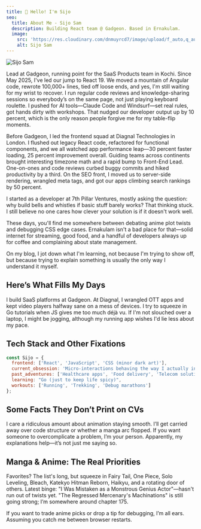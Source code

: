 ```yaml
---
title: 👋 Hello! I'm Sijo
seo:
  title: About Me - Sijo Sam
  description: Building React team @ Gadgeon. Based in Ernakulam.
  image:
    src: 'https://res.cloudinary.com/dnmuyrcd7/image/upload/f_auto,q_auto/iotd6l0if1gixlitydpq'
    alt: Sijo Sam
---
```


![Sijo Sam](https://res.cloudinary.com/dnmuyrcd7/image/upload/f_auto,q_auto/iotd6l0if1gixlitydpq)

Lead at Gadgeon, running point for the SaaS Products team in Kochi. Since May 2025, I've led our jump to React 19. We moved a mountain of Angular code, rewrote 100,000+ lines, tied off loose ends, and yes, I'm still waiting for my wrist to recover. I run regular code reviews and knowledge-sharing sessions so everybody’s on the same page, not just playing keyboard roulette. I pushed for AI tools—Claude Code and Windsurf—set real rules, got hands dirty with workshops. That nudged our developer output up by 10 percent, which is the only reason people forgive me for my table-flip moments.

Before Gadgeon, I led the frontend squad at Diagnal Technologies in London. I flushed out legacy React code, refactored for functional components, and we all watched app performance leap—30 percent faster loading, 25 percent improvement overall. Guiding teams across continents brought interesting timezone math and a rapid bump to Front-End Lead. One-on-ones and code reviews curbed buggy commits and hiked productivity by a third. On the SEO front, I moved us to server-side rendering, wrangled meta tags, and got our apps climbing search rankings by 50 percent.

I started as a developer at 7th Pillar Ventures, mostly asking the question: why build bells and whistles if basic stuff barely works? That thinking stuck. I still believe no one cares how clever your solution is if it doesn't work well.

These days, you'll find me somewhere between debating anime plot twists and debugging CSS edge cases. Ernakulam isn't a bad place for that—solid internet for streaming, good food, and a handful of developers always up for coffee and complaining about state management.

On my blog, I jot down what I'm learning, not because I'm trying to show off, but because trying to explain something is usually the only way I understand it myself.

## Here’s What Fills My Days

I build SaaS platforms at Gadgeon. At Diagnal, I wrangled OTT apps and kept video players halfway sane on a mess of devices. I try to squeeze in Go tutorials when JS gives me too much déjà vu. If I'm not slouched over a laptop, I might be jogging, although my running app wishes I'd lie less about my pace.

## Tech Stack and Other Fixations

```javascript
const Sijo = {
  frontend: ['React', 'JavaScript', 'CSS (minor dark art)'],
  current_obsession: 'Micro-interactions behaving the way I actually intend',
  past_adventures: ['Healthcare apps', 'Food delivery', 'Telecom solutions'],
  learning: "Go (just to keep life spicy)",
  workouts: ['Running', 'Trekking', 'Debug marathons']
};
```

## Some Facts They Don’t Print on CVs

I care a ridiculous amount about animation staying smooth. I’ll get carried away over code structure or whether a manga arc flopped. If you want someone to overcomplicate a problem, I’m your person. Apparently, my explanations help—it’s not just me saying so.

## Manga & Anime: The Real Priorities

Favorites? The list's long, but squeeze in Fairy Tail, One Piece, Solo Leveling, Bleach, Katekyo Hitman Reborn, Haikyu, and a rotating door of others. Latest binge: "I Was Mistaken as a Monstrous Genius Actor"—hasn't run out of twists yet. "The Regressed Mercenary's Machinations" is still going strong; I’m somewhere around chapter 175.

If you want to trade anime picks or drop a tip for debugging, I’m all ears. Assuming you catch me between browser restarts.

